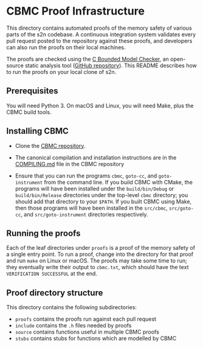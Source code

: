 CBMC Proof Infrastructure
=========================

This directory contains automated proofs of the memory safety of various parts
of the s2n codebase. A continuous integration system validates every
pull request posted to the repository against these proofs, and developers can
also run the proofs on their local machines.

The proofs are checked using the
[C Bounded Model Checker](http://www.cprover.org/cbmc/), an open-source static
analysis tool
([GitHub repository](https://github.com/diffblue/cbmc)). This README describes
how to run the proofs on your local clone of s2n.


Prerequisites
-------------

You will need Python 3.
On macOS and Linux, you will need Make, plus the CBMC build tools.


Installing CBMC
---------------

- Clone the [CBMC repository](https://github.com/diffblue/cbmc).

- The canonical compilation and installation instructions are in the
  [COMPILING.md](https://github.com/diffblue/cbmc/blob/develop/COMPILING.md)
  file in the CBMC repository

- Ensure that you can run the programs `cbmc`, `goto-cc`, and `goto-instrument` from the command line.
  If you build CBMC with CMake, the programs will have been installed under the
  `build/bin/Debug` or `build/bin/Release` directories under the top-level `cbmc` directory; you
  should add that directory to your `$PATH`.
  If you built CBMC using Make, then those programs will have been installed in the `src/cbmc`, `src/goto-cc`, and `src/goto-instrument` directories respectively.


Running the proofs
------------------

Each of the leaf directories under `proofs` is a proof of the memory safety of a single entry point.
To run a proof, change into the directory for that proof and run `make` on Linux or macOS.
The proofs may take some time to run; they eventually write their output to `cbmc.txt`, which should have the text `VERIFICATION SUCCESSFUL` at the end.


Proof directory structure
-------------------------

This directory contains the following subdirectories:

- `proofs` contains the proofs run against each pull request
- `include` contains the `.h` files needed by proofs
- `source` contains functions useful in multiple CBMC proofs
- `stubs` contains stubs for functions which are modelled by CBMC
